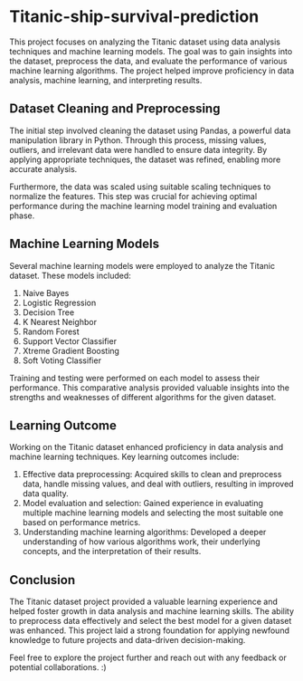 # Titanic-ship-survival-prediction

This project focuses on analyzing the Titanic dataset using data analysis techniques and machine learning models. The goal was to gain insights into the dataset, preprocess the data, and evaluate the performance of various machine learning algorithms. The project helped improve proficiency in data analysis, machine learning, and interpreting results.

## Dataset Cleaning and Preprocessing

The initial step involved cleaning the dataset using Pandas, a powerful data manipulation library in Python. Through this process, missing values, outliers, and irrelevant data were handled to ensure data integrity. By applying appropriate techniques, the dataset was refined, enabling more accurate analysis.

Furthermore, the data was scaled using suitable scaling techniques to normalize the features. This step was crucial for achieving optimal performance during the machine learning model training and evaluation phase.

## Machine Learning Models

Several machine learning models were employed to analyze the Titanic dataset. These models included:

1. Naive Bayes
2. Logistic Regression
3. Decision Tree
4. K Nearest Neighbor
5. Random Forest
6. Support Vector Classifier
7. Xtreme Gradient Boosting
8. Soft Voting Classifier

Training and testing were performed on each model to assess their performance. This comparative analysis provided valuable insights into the strengths and weaknesses of different algorithms for the given dataset.

## Learning Outcome

Working on the Titanic dataset enhanced proficiency in data analysis and machine learning techniques. Key learning outcomes include:

1. Effective data preprocessing: Acquired skills to clean and preprocess data, handle missing values, and deal with outliers, resulting in improved data quality.
2. Model evaluation and selection: Gained experience in evaluating multiple machine learning models and selecting the most suitable one based on performance metrics.
3. Understanding machine learning algorithms: Developed a deeper understanding of how various algorithms work, their underlying concepts, and the interpretation of their results.

## Conclusion

The Titanic dataset project provided a valuable learning experience and helped foster growth in data analysis and machine learning skills. The ability to preprocess data effectively and select the best model for a given dataset was enhanced. This project laid a strong foundation for applying newfound knowledge to future projects and data-driven decision-making.

Feel free to explore the project further and reach out with any feedback or potential collaborations. :)
